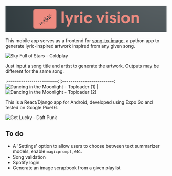 ![lyric vision](songart-app/assets/lyricvision_coral.png)

This mobile app serves as a frontend for [song-to-image](https://github.com/JordanJWSmith/song-to-image), a python app to generate lyric-inspired artwork inspired from any given song. 

<!-- ![Sky Full of Stars - Coldplay](songart-app/assets/sky_full_of_stars.gif) -->
<img src="songart-app/assets/sky_full_of_stars.gif" alt="Sky Full of Stars - Coldplay" width="200"/>

Just input a song title and artist to generate the artwork. Outputs may be different for the same song. 

:-------------------------:|:-------------------------:
<img src="songart-app/assets/moonlight_1.gif" alt="Dancing in the Moonlight - Toploader (1)" width="200"/> |  <img src="songart-app/assets/moonlight_2.gif" alt="Dancing in the Moonlight - Toploader (2)" width="200"/>

<!-- ![Dancing in the Moonlight - Toploader (1)](songart-app/assets/moonlight_1.gif)

![Dancing in the Moonlight - Toploader (2)](songart-app/assets/moonlight_2.gif) -->

This is a React/Django app for Android, developed using Expo Go and tested on Google Pixel 6. 

<!-- ![Get Lucky - Daft Punk](songart-app/assets/get_lucky.gif) -->
<img src="songart-app/assets/get_lucky.gif" alt="Get Lucky - Daft Punk" width="200"/>


## To do
- A 'Settings' option to allow users to choose between text summarizer models, enable `magicprompt`, etc. 
- Song validation
- Spotify login 
- Generate an image scrapbook from a given playlist
